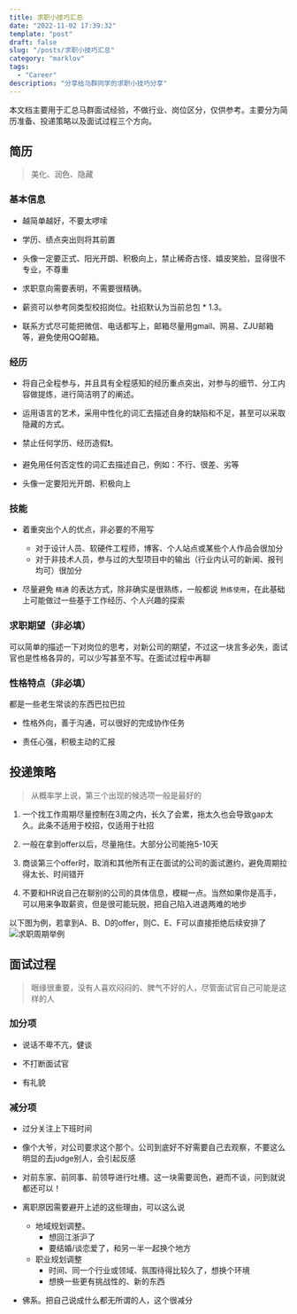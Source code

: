 ```yaml
---
title: 求职小技巧汇总
date: "2022-11-02 17:39:32"
template: "post"
draft: false
slug: "/posts/求职小技巧汇总"
category: "marklov"
tags:
  - "Career"
description: "分享给马群同学的求职小技巧分享"
---
```


本文档主要用于汇总马群面试经验，不做行业、岗位区分，仅供参考。主要分为简历准备、投递策略以及面试过程三个方向。

## 简历

> 美化、润色、隐藏

### 基本信息

- 越简单越好，不要太啰嗦

- 学历、绩点突出则将其前置

- 头像一定要正式、阳光开朗、积极向上，禁止稀奇古怪、嬉皮笑脸，显得很不专业，不尊重

- 求职意向需要表明，不需要很精确。

- 薪资可以参考同类型校招岗位。社招默认为当前总包 * 1.3。

- 联系方式尽可能把微信、电话都写上，邮箱尽量用gmail、网易、ZJU邮箱等，避免使用QQ邮箱。

### 经历

- 将自己全程参与，并且具有全程感知的经历重点突出，对参与的细节、分工内容做提炼，进行简洁明了的阐述。

- 运用语言的艺术，采用中性化的词汇去描述自身的缺陷和不足，甚至可以采取隐藏的方式。

- 禁止任何学历、经历造假❗️。

- 避免用任何否定性的词汇去描述自己，例如：不行、很差、劣等

- 头像一定要阳光开朗、积极向上

### 技能

- 着重突出个人的优点，非必要的不用写
  - 对于设计人员、软硬件工程师，博客、个人站点或某些个人作品会很加分
  - 对于非技术人员，参与过的大型项目中的输出（行业内认可的新闻、报刊均可）很加分

- 尽量避免 `精通` 的表达方式，除非确实是很熟练，一般都说 `熟练使用`，在此基础上可能做过一些基于工作经历、个人兴趣的探索

### 求职期望（非必填）

可以简单的描述一下对岗位的思考，对新公司的期望，不过这一块言多必失，面试官也是性格各异的，可以少写甚至不写。在面试过程中再聊

### 性格特点（非必填）

都是一些老生常谈的东西巴拉巴拉

- 性格外向，善于沟通，可以很好的完成协作任务

- 责任心强，积极主动的汇报

## 投递策略

> 从概率学上说，第三个出现的候选项一般是最好的

1. 一个找工作周期尽量控制在3周之内，长久了会累，拖太久也会导致gap太久。此条不适用于校招，仅适用于社招

1. 一般在拿到offer以后，尽量拖住。大部分公司能拖5-10天

1. 商谈第三个offer时，取消和其他所有正在面试的公司的面试邀约，避免周期拉得太长、时间错开

1. 不要和HR说自己在聊别的公司的具体信息，模糊一点。当然如果你是高手，可以用来争取薪资，但是很可能玩脱，把自己陷入进退两难的地步

以下图为例，若拿到A、B、D的offer，则C、E、F可以直接拒绝后续安排了
![求职周期举例](/media/interview_gunter.png)

## 面试过程

> 眼缘很重要，没有人喜欢闷闷的、脾气不好的人，尽管面试官自己可能是这样的人

### 加分项

- 说话不卑不亢，健谈

- 不打断面试官

- 有礼貌

### 减分项

- 过分关注上下班时间

- 像个大爷，对公司要求这个那个。公司到底好不好需要自己去观察，不要这么明显的去judge别人，会引起反感

- 对前东家、前同事、前领导进行吐槽。这一块需要润色，避而不谈，问到就说都还可以！

- 离职原因需要避开上述的这些理由，可以这么说
  - 地域规划调整。
    - 想回江浙沪了
    - 要结婚/谈恋爱了，和另一半一起换个地方
  - 职业规划调整
    - 时间、同一个行业或领域、氛围待得比较久了，想换个环境
    - 想换一些更有挑战性的、新的东西
- 佛系。把自己说成什么都无所谓的人，这个很减分
